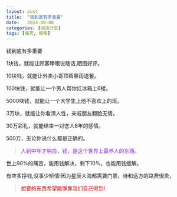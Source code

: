 ```yaml
---
layout: post
title:  "钱到底有多重要"
date:   2024-08-08
categories: [阅读分享]
tags: [痛苦, 缓解]  
---
```


钱到底有多重要

1块钱，就能让顾客睁眼说瞎话,晒图好评。

10块钱，就能让外卖小哥顶着暴雨送餐。

100块钱，就能让一个男人帮你扛冰箱上6楼。

5000块钱，就能让一个大学生上他不喜欢上的班。

3万块，就能让你看清人性，亲戚朋友翻脸无情。


30万彩礼，就能结束一对恋人6年的感情。

500万，无论你说什么都是正确的。

>  <font color="#8a2be2">人到中年才明白，钱，是这个世界上最养人的东西。</font> 

世上90%的痛苦，能用钱解决，剩下10%，也能用钱缓解。

<p class="rainbow-text-animated">有空多挣钱,没事少矫情!因为星辰大海都需要门票，诗和远方的路费很贵，</p>

>  <font color="#cc0000">想要的东西希望能够靠我们自己得到!</font> 

